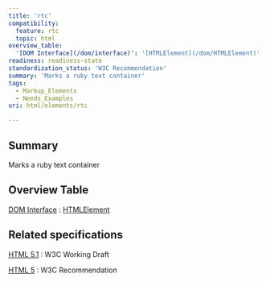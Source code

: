 ```yaml
---
title: 'rtc'
compatibility:
  feature: rtc
  topic: html
overview_table:
  '[DOM Interface](/dom/interface)': '[HTMLElement](/dom/HTMLElement)'
readiness: readiness-state
standardization_status: 'W3C Recommendation'
summary: 'Marks a ruby text container'
tags:
  - Markup_Elements
  - Needs_Examples
uri: html/elements/rtc

---
```

## Summary

Marks a ruby text container

## Overview Table

[DOM Interface](/dom/interface)
:   [HTMLElement](/dom/HTMLElement)

## Related specifications

[HTML 5.1](http://www.w3.org/TR/html51/text-level-semantics.html#the-rtc-element)
:   W3C Working Draft

[HTML 5](http://www.w3.org/TR/html5/text-level-semantics.html#the-rtc-element)
:   W3C Recommendation

